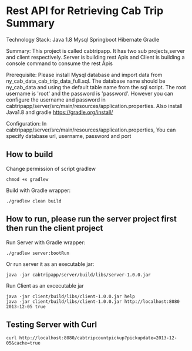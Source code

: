 # Rest API for Retrieving Cab Trip Summary
 
Technology Stack: Java 1.8 Mysql Springboot Hibernate Gradle
 
Summary: This project is called cabtripapp. It has two sub projects,server and client respectively. 
         Server is building rest Apis and Client is building a console command to consume the rest Apis
         
Prerequisite:
         Please install Mysql database and import data from ny_cab_data_cab_trip_data_full.sql.  The database name should be ny_cab_data and using the default table name from the sql script. The root username is 'root' and the password is 'password'. However you can configure the username and password in cabtripapp/server/src/main/resources/application.properties.
         Also install Java1.8 and gradle https://gradle.org/install/ 
   
Configuration:
       In cabtripapp/server/src/main/resources/application.properties, You can specify database url, username, password and port       

## How to build

Change permission of script gradlew

	chmod +x gradlew

Build with Gradle wrapper:

	./gradlew clean build

## How to run, please run the server project first then run the client project

Run Server with Gradle wrapper:

	./gradlew server:bootRun 
    
Or run server it as an executable jar:

 	java -jar cabtripapp/server/build/libs/server-1.0.0.jar

Run Client as an excecutable jar 
 
 	java -jar client/build/libs/client-1.0.0.jar help 
 	java -jar client/build/libs/client-1.0.0.jar http://localhost:8080 2013-12-05 true

## Testing Server with Curl
	curl http://localhost:8080/cabtripcountpickup?pickupdate=2013-12-05&cache=true

